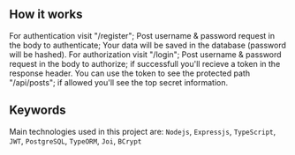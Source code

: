 ## How it works

For authentication visit "/register"; Post username & password request in the body to authenticate; Your data will be saved in the database (password will be hashed).
For authorization visit "/login"; Post username & password request in the body to authorize; if successfull you'll recieve a token in the response header.
You can use the token to see the protected path "/api/posts"; if allowed you'll see the top secret information.

## Keywords
Main technologies used in this project are: `Nodejs`, `Expressjs`, `TypeScript`, `JWT`, `PostgreSQL`, `TypeORM`, `Joi`, `BCrypt`